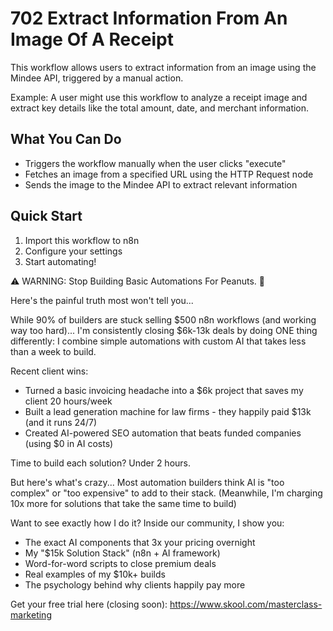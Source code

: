 # 702 Extract Information From An Image Of A Receipt

This workflow allows users to extract information from an image using the Mindee API, triggered by a manual action.

Example: A user might use this workflow to analyze a receipt image and extract key details like the total amount, date, and merchant information.

## What You Can Do
- Triggers the workflow manually when the user clicks "execute"
- Fetches an image from a specified URL using the HTTP Request node
- Sends the image to the Mindee API to extract relevant information

## Quick Start
1. Import this workflow to n8n
2. Configure your settings
3. Start automating!

⚠️ WARNING: Stop Building Basic Automations For Peanuts. 🚫

Here's the painful truth most won't tell you...

While 90% of builders are stuck selling $500 n8n workflows (and working way too hard)...
I'm consistently closing $6k-13k deals by doing ONE thing differently:
I combine simple automations with custom AI that takes less than a week to build.

Recent client wins:
* Turned a basic invoicing headache into a $6k project that saves my client 20 hours/week
* Built a lead generation machine for law firms - they happily paid $13k (and it runs 24/7)
* Created AI-powered SEO automation that beats funded companies (using $0 in AI costs)

Time to build each solution? Under 2 hours.

But here's what's crazy...
Most automation builders think AI is "too complex" or "too expensive" to add to their stack.
(Meanwhile, I'm charging 10x more for solutions that take the same time to build)

Want to see exactly how I do it?
Inside our community, I show you:
* The exact AI components that 3x your pricing overnight
* My "$15k Solution Stack" (n8n + AI framework)
* Word-for-word scripts to close premium deals
* Real examples of my $10k+ builds
* The psychology behind why clients happily pay more

Get your free trial here (closing soon): https://www.skool.com/masterclass-marketing
